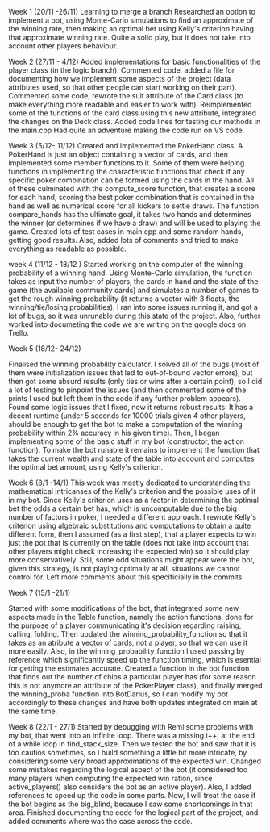 Week 1  (20/11 -26/11)
Learning to merge a branch
Researched an option to implement a bot, using Monte-Carlo simulations to find an approximate of the winning rate, then making an optimal bet using Kelly's criterion having that approximate winning rate. Quite a solid play, but it does not take into account other players behaviour.

Week 2 (27/11 - 4/12)
 Added implementations for basic functionalities of the player class (in the logic branch). Commented code, added a file for documenting how we implement some aspects of the project (data attributes used, so that other people can start working on their part).
 Commented some code, rewrote the suit attribute of the Card class (to make everything more readable and easier to work with).
 Reimplemented some of the functions of the card class using this new attribute, integrated the changes on the Deck class. Added code lines for testing our methods in the main.cpp
 Had quite an adventure making the code run on VS code.

 Week 3 (5/12- 11/12)
 Created and implemented the PokerHand class. A PokerHand is just an object containing a vector of cards, and then implemented some member functions to it. Some of them were helping functions in implementing the characteristic functions that check if any specific poker combination can be formed using the cards in the hand. All of these culminated with the compute_score function, that creates a score for each hand, scoring the best poker combination that is contained in the hand as well as numerical score for all kickers to settle draws. The function compare_hands has the ultimate goal, it takes two hands and determines the winner (or determines if we have a draw) and will be used to playing the game. Created lots of test cases in main.cpp and some random hands, getting good results. Also, added lots of comments and tried to make everything as readable as possible.

 week 4 (11/12 - 18/12 )
 Started working on the computer of the winning probability of a winning hand. Using Monte-Carlo simulation, the function takes as input the number of players, the cards in hand and the state of the game (the available community cards) and simulates a number of games to get the rough winning probability (it returns a vector with 3 floats, the winning/tie/losing probabilities). I ran into some issues running it, and got a lot of bugs, so it was unrunable during this state of the project. Also, further worked into documeting the code we are writing on the google docs on Trello. 

Week 5 (18/12- 24/12)

Finalised the winning probability calculator. I solved all of the bugs (most of them were initialization issues that led to out-of-bound vector errors), but then got some absurd results (only ties or wins after a certain point), so I did a lot of testing to pinpoint the issues (and then commented some of the prints I used but left them in the code if any further problem appears). Found some logic issues that I fixed, now it returns robust results. It has a decent runtime (under 5 seconds for 10000 trials given 4 other players, should be enough to get the bot to make a computation of the winning probability within 2% accuracy in his given time). Then, I began implementing some of the basic stuff in my bot (constructor, the action function). To make the bot runable it remains to implement the function that takes the current wealth and state of the table into account and computes the optimal bet amount, using Kelly's criterion.

Week 6 (8/1 -14/1)
This week was mostly dedicated to understanding the mathematical intricanses of the Kelly's criterion and the possible uses of it in my bot. Since Kelly's criterion uses as a factor in determining the optimal bet the odds a certain bet has, which is uncomputable due to the big number of factors in poker, I needed a different approach. I rewrote Kelly's criterion using algebraic substitutions and computations to obtain a quite different form, then I assumed (as a first step), that a player expects to win just the pot that is currently on the table (does not take into account that other players might check increasing the expected win) so it should play more conservatively. Still, some odd situations might appear were the bot, given this strategy, is not playing optimally at all, situations we cannot control for. Left more comments about this specificially in the commits.

Week 7 (15/1 -21/1)

Started with some modifications of the bot, that integrated some new aspects made in the Table function, namely the action functions, done for the purpose of a player communicating it's decision regarding raising, calling, folding. Then updated the winning_probability_function so that it takes as an atribute a vector of cards, not a player, so that we can use it more easily. Also, in the winning_probability_function I used passing by reference which significantly speed up the function timing, which is esential for getting the estimates accurate. Created a function in the bot function that finds out the number of chips a particular player has (for some reason this is not anymore an attribute of the PokerPlayer class), and finally merged the winning_proba function into BotDarius, so I can modify my bot accordingly to these changes and have both updates integrated on main at the same time.

Week 8 (22/1 - 27/1)
Started by debugging with Remi some problems with my bot, that went into an infinite loop. There was a missing i++; at the end of a while loop in find_stack_size. Then we tested the bot and saw that it is too cautios sometimes, so I build something a little bit more intricate, by considering some very broad approximations of the expected win. Changed some mistakes regarding the logical aspect of the bot (it considered too many players when computing the expected win ration, since active_players() also considers the bot as an active player). Also, I added references to speed up the code in some parts. Now, I will treat the case if the bot begins as the big_blind, because I saw some shortcomings in that area.
Finished documenting the code for the logical part of the project, and added comments where was the case across the code. 

